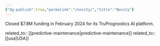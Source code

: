 ```yaml
---
{"dg-publish":true,"permalink":"/novity/","title":"Novity"}
---
```



Closed $7.8M funding in February 2024 for its TruPrognostics AI platform.

related_to:: [[predictive-maintenance\|predictive-maintenance]]
related_to:: [[usa\|USA]]

